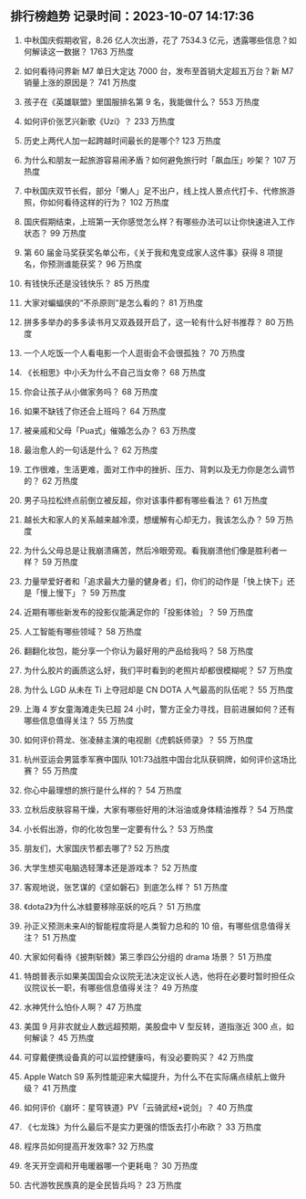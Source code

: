 
## 排行榜趋势 记录时间：2023-10-07 14:17:36
  
  1. 中秋国庆假期收官，8.26 亿人次出游，花了 7534.3 亿元，透露哪些信息？如何解读这一数据？ 1763 万热度
    
  2. 如何看待问界新 M7 单日大定达 7000 台，发布至首销大定超五万台？新 M7 销量上涨的原因是？ 741 万热度
    
  3. 孩子在《英雄联盟》里国服排名第 9 名，我能做什么？ 553 万热度
    
  4. 如何评价张艺兴新歌《Uzi》？ 233 万热度
    
  5. 历史上两代人加一起跨越时间最长的是哪个? 123 万热度
    
  6. 为什么和朋友一起旅游容易闹矛盾？如何避免旅行时「飙血压」吵架？ 107 万热度
    
  7. 中秋国庆双节长假，部分「懒人」足不出户，线上找人景点代打卡、代修旅游照，你如何看待这样的行为？ 102 万热度
    
  8. 国庆假期结束，上班第一天你感觉怎么样？有哪些办法可以让你快速进入工作状态？ 99 万热度
    
  9. 第 60 届金马奖获奖名单公布，《关于我和鬼变成家人这件事》获得 8 项提名，你预测谁能获奖？ 96 万热度
    
  10. 有钱快乐还是没钱快乐？ 85 万热度
    
  11. 大家对蝙蝠侠的“不杀原则”是怎么看的？ 81 万热度
    
  12. 拼多多举办的多多读书月又双叒叕开启了，这一轮有什么好书推荐？ 80 万热度
    
  13. 一个人吃饭一个人看电影一个人逛街会不会很孤独？ 70 万热度
    
  14. 《长相思》中小夭为什么不自己当女帝？ 68 万热度
    
  15. 你会让孩子从小做家务吗？ 68 万热度
    
  16. 如果不缺钱了你还会上班吗？ 64 万热度
    
  17. 被亲戚和父母「Pua式」催婚怎么办？ 63 万热度
    
  18. 最治愈人的一句话是什么？ 62 万热度
    
  19. 工作很难，生活更难，面对工作中的挫折、压力、背刺以及无力你是怎么调节的？ 62 万热度
    
  20. 男子马拉松终点前倒立被反超，你对该事件都有哪些看法？ 61 万热度
    
  21. 越长大和家人的关系越来越冷漠，想缓解有心却无力，我该怎么办？ 59 万热度
    
  22. 为什么父母总是让我崩溃痛苦，然后冷眼旁观。看我崩溃他们像是胜利者一样？ 59 万热度
    
  23. 力量举爱好者和「追求最大力量的健身者」们，你们的动作是「快上快下」还是「慢上慢下」？ 59 万热度
    
  24. 近期有哪些新发布的投影仪能满足你的「投影体验」？ 59 万热度
    
  25. 人工智能有哪些领域？ 58 万热度
    
  26. 翻翻化妆包，能分享一个你认为最好用的产品给我吗？ 58 万热度
    
  27. 为什么胶片的画质这么好，我们平时看到的老照片却都很模糊呢？ 57 万热度
    
  28. 为什么 LGD 从未在 Ti 上夺冠却是 CN DOTA 人气最高的队伍呢？ 55 万热度
    
  29. 上海 4 岁女童海滩走失已超 24 小时，警方正全力寻找，目前进展如何？还有哪些信息值得关注？ 55 万热度
    
  30. 如何评价蒋龙、张凌赫主演的电视剧《虎鹤妖师录》？ 55 万热度
    
  31. 杭州亚运会男篮季军赛中国队 101:73战胜中国台北队获铜牌，如何评价这场比赛？ 55 万热度
    
  32. 你心中最理想的旅行是什么样的？ 54 万热度
    
  33. 立秋后皮肤容易干燥，大家有哪些好用的沐浴油或身体精油推荐？ 54 万热度
    
  34. 小长假出游，你的化妆包里一定要有什么？ 53 万热度
    
  35. 朋友们，大家国庆节都去哪了? 52 万热度
    
  36. 大学生想买电脑选轻薄本还是游戏本？ 52 万热度
    
  37. 客观地说，张艺谋的《坚如磐石》到底怎么样？ 51 万热度
    
  38. 《dota2》为什么冰蛙要移除巫妖的吃兵？ 51 万热度
    
  39. 孙正义预测未来AI的智能程度将是人类智力总和的 10 倍，有哪些信息值得关注？ 51 万热度
    
  40. 大家如何看待《披荆斩棘》第三季四公分组的 drama 场景？ 51 万热度
    
  41. 特朗普表示如果美国国会众议院无法决定议长人选，他将在必要时暂时担任众议院议长一职，有哪些信息值得关注？ 49 万热度
    
  42. 水神凭什么怕仆人啊？ 47 万热度
    
  43. 美国 9 月非农就业人数远超预期，美股盘中 V 型反转，道指涨近 300 点，如何解读？ 45 万热度
    
  44. 可穿戴便携设备真的可以监控健康吗，有没必要购买？ 42 万热度
    
  45. Apple Watch S9 系列性能迎来大幅提升，为什么不在实际痛点续航上做升级？ 41 万热度
    
  46. 如何评价《崩坏：星穹铁道》PV「云骑武经•说剑」？ 40 万热度
    
  47. 《七龙珠》为什么最后不是实力更强的悟饭去打小布欧？ 33 万热度
    
  48. 程序员如何提高开发效率? 32 万热度
    
  49. 冬天开空调和开电暖器哪一个更耗电？ 30 万热度
    
  50. 古代游牧民族真的是全民皆兵吗？ 23 万热度
    